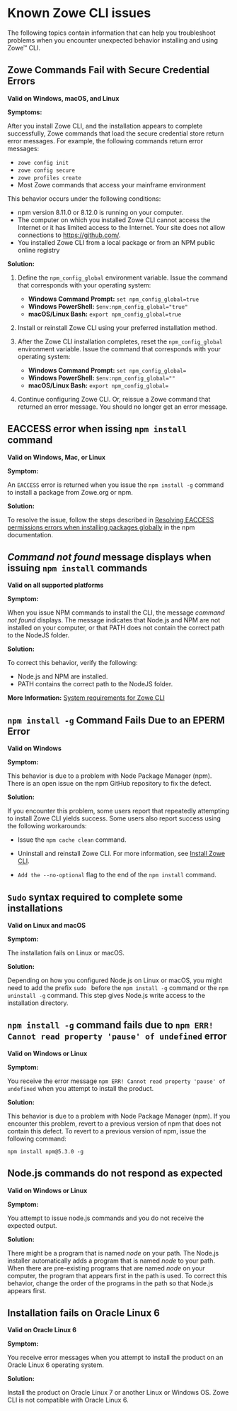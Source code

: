# Known Zowe CLI issues

The following topics contain information that can help you troubleshoot problems when you encounter unexpected behavior installing and using Zowe&trade; CLI.

## Zowe Commands Fail with Secure Credential Errors

**Valid on Windows, macOS, and Linux**

**Symptoms:**

After you install Zowe CLI, and the installation appears to complete successfully, Zowe commands that load the secure credential store return error messages. For example, the following commands return error messages:

- `zowe config init`
- `zowe config secure`
- `zowe profiles create`
- Most Zowe commands that access your mainframe environment

This behavior occurs under the following conditions:

- npm version 8.11.0 or 8.12.0 is running on your computer.
- The computer on which you installed Zowe CLI cannot access the Internet or it has limited access to the Internet. Your site does not allow connections to https://github.com/.
- You installed Zowe CLI from a local package or from an NPM public online registry

**Solution:**

1. Define the `npm_config_global` environment variable. Issue the command that corresponds with your operating system:

    - **Windows Command Prompt:** `set npm_config_global=true`
    - **Windows PowerShell:** `$env:npm_config_global="true"`
    - **macOS/Linux Bash:** `export npm_config_global=true`
2. Install or reinstall Zowe CLI using your preferred installation method.
3. After the Zowe CLI installation completes, reset the `npm_config_global` environment variable. Issue the command that corresponds with your operating system:
    - **Windows Command Prompt:** `set npm_config_global=`
    - **Windows PowerShell:** `$env:npm_config_global=""`
    - **macOS/Linux Bash:** `export npm_config_global=`
4. Continue configuring Zowe CLI. Or, reissue a Zowe command that returned an error message. You should no longer get an error message.

## EACCESS error when issing `npm install` command

**Valid on Windows, Mac, or Linux**

**Symptom:**

An `EACCESS` error is returned when you issue the `npm install -g` command to install a package from Zowe.org or npm.

**Solution:**

To resolve the issue, follow the steps described in [Resolving EACCESS permissions errors when installing packages globally](https://docs.npmjs.com/resolving-eacces-permissions-errors-when-installing-packages-globally) in the npm documentation.

## *Command not found* message displays when issuing `npm install` commands

**Valid on all supported platforms**

**Symptom:**

When you issue NPM commands to install the CLI, the message *command not found* displays. The message indicates that Node.js and NPM are not installed on your computer, or that PATH does not contain the correct path to the NodeJS folder.

**Solution:**

To correct this behavior, verify the following:

- Node.js and NPM are installed.
- PATH contains the correct path to the NodeJS folder.

**More Information:** [System requirements for Zowe CLI](../../user-guide/systemrequirements-cli.md)

## `npm install -g` Command Fails Due to an EPERM Error

**Valid on Windows**

**Symptom:**

This behavior is due to a problem with Node Package Manager (npm). There
is an open issue on the npm GitHub repository to fix the defect.

**Solution:**

If you encounter this problem, some users report that repeatedly
attempting to install Zowe CLI yields success. Some users also
report success using the following workarounds:

  - Issue the `npm cache clean` command.

  - Uninstall and reinstall Zowe CLI. For more information,
    see [Install Zowe CLI](../../user-guide/cli-installcli.md).

  - `Add the --no-optional` flag to the end of the `npm install` command.

## `Sudo` syntax required to complete some installations

**Valid on Linux and macOS**

**Symptom:**

The installation fails on Linux or macOS.

**Solution:**

Depending on how you configured Node.js on Linux or macOS, you might need to add the prefix `sudo ` before the `npm install -g` command or the `npm uninstall -g` command. This step gives Node.js write access to the installation directory.

## `npm install -g` command fails due to `npm ERR! Cannot read property 'pause' of undefined` error

**Valid on Windows or Linux**

**Symptom:**

You receive the error message `npm ERR! Cannot read property 'pause' of undefined` when you attempt to install the product.

**Solution:**

This behavior is due to a problem with Node Package Manager (npm). If
you encounter this problem, revert to a previous version of npm that
does not contain this defect. To revert to a previous version of npm,
issue the following command:
```
npm install npm@5.3.0 -g
```

## Node.js commands do not respond as expected

**Valid on Windows or Linux**

**Symptom:**

You attempt to issue node.js commands and you do not receive the expected  output.

**Solution:**

There might be a program that is named *node* on your path. The Node.js installer automatically adds a program that is named *node* to your path. When there are pre-existing programs that are named *node* on your computer, the program that appears first in the path is used. To correct this behavior, change the order of the programs in the path so that Node.js appears first.

## Installation fails on Oracle Linux 6

**Valid on Oracle Linux 6**

**Symptom:**

You receive error messages when you attempt to install the product on an
Oracle Linux 6 operating system.

**Solution:**

Install the product on Oracle Linux 7 or another Linux or Windows OS. Zowe CLI is not compatible with Oracle Linux 6.

